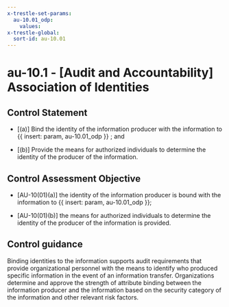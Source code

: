 ```yaml
---
x-trestle-set-params:
  au-10.01_odp:
    values:
x-trestle-global:
  sort-id: au-10.01
---
```


# au-10.1 - \[Audit and Accountability\] Association of Identities

## Control Statement

- \[(a)\] Bind the identity of the information producer with the information to {{ insert: param, au-10.01_odp }} ; and

- \[(b)\] Provide the means for authorized individuals to determine the identity of the producer of the information.

## Control Assessment Objective

- \[AU-10(01)(a)\] the identity of the information producer is bound with the information to {{ insert: param, au-10.01_odp }};

- \[AU-10(01)(b)\] the means for authorized individuals to determine the identity of the producer of the information is provided.

## Control guidance

Binding identities to the information supports audit requirements that provide organizational personnel with the means to identify who produced specific information in the event of an information transfer. Organizations determine and approve the strength of attribute binding between the information producer and the information based on the security category of the information and other relevant risk factors.
